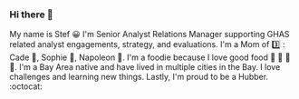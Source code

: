 ### Hi there 👋
My name is Stef :grinning:  I'm Senior Analyst Relations Manager supporting GHAS related analyst engagements, strategy, and evaluations. I'm a Mom of :three: : Cade :boy:, Sophie :girl:,  Napoleon :dog:. I'm a foodie because I love good food :pizza: :sushi: :ramen: :cake:. I'm a Bay Area native and have lived in multiple cities in the Bay. I love challenges and learning new things. Lastly, I'm proud to be a Hubber. :octocat:

<!--
**stefcox/StefCox** is a ✨ _special_ ✨ repository because its `README.md` (this file) appears on your GitHub profile.

Here are some ideas to get you started:

- 🔭 I’m currently working on ...
- 🌱 I’m currently learning ...
- 👯 I’m looking to collaborate on ...
- 🤔 I’m looking for help with ...
- 💬 Ask me about ...
- 📫 How to reach me: ...
- 😄 Pronouns: ...
- ⚡ Fun fact: ...
-->
